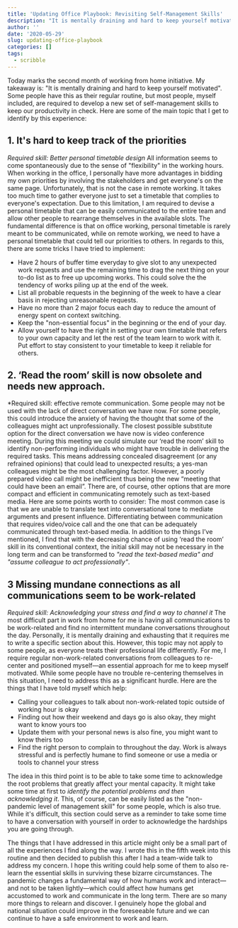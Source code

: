 ```yaml
---
title: 'Updating Office Playbook: Revisiting Self-Management Skills'
description: "It is mentally draining and hard to keep yourself motivated"
author: ''
date: '2020-05-29'
slug: updating-office-playbook
categories: []
tags:
  - scribble
---
```


Today marks the second month of working from home initiative. My takeaway is: "It is mentally draining and hard to keep yourself motivated". Some people have this as their regular routine, but most people, myself included, are required to develop a new set of self-management skills to keep our productivity in check. Here are some of the main topic that I get to identify by this experience:

## 1. It's hard to keep track of the priorities
*Required skill: Better personal timetable design*
All information seems to come spontaneously due to the sense of "flexibility" in the working hours. When working in the office, I personally have more advantages in bidding my own priorities by involving the stakeholders and get everyone's on the same page. Unfortunately, that is not the case in remote working. It takes too much time to gather everyone just to set a timetable that complies to everyone's expectation. Due to this limitation, I am required to devise  a personal timetable that can be easily communicated to the entire team and allow other people to rearrange themselves in the available slots. The fundamental difference is that on office working, personal timetable is rarely meant to be communicated, while on remote working, we need to have a personal timetable that could tell our priorities to others. In regards to this, there are some tricks I have tried to implement:
- Have 2 hours of buffer time everyday to give slot to any unexpected work requests and use the remaining time to drag the next thing on your to-do list as to free up upcoming works. This could solve the the tendency of works piling up at the end of the week.
- List all probable requests in the beginning of the week to have a clear basis in rejecting unreasonable requests.
- Have no more than 2 major focus each day to reduce the amount of energy spent on context switching.
- Keep the "non-essential focus" in the beginning or the end of your day.
- Allow yourself to have the right in setting your own timetable that refers to your own capacity and let the rest of the team learn to work with it. Put effort to stay consistent to your timetable to keep it reliable for others.

## 2. ‘Read the room’ skill is now obsolete and needs new approach.
*Required skill:  effective remote communication.
Some people may not be used with the lack of direct conversation we have now. For some people, this could introduce the anxiety of having the thought that some of the colleagues might act unprofessionally. The closest possible substitute option for the direct conversation we have now is video conference meeting. During this meeting we could simulate our ‘read the room’ skill to identify non-performing individuals who might have trouble in delivering the required tasks. This means addressing concealed disagreement (or any refrained opinions) that could lead to unexpected results; a yes-man colleagues might be the most challenging factor.  However, a poorly prepared video call might be inefficient thus being the new “meeting that could have been an email”. There are, of course, other options that are more compact and efficient in communicating remotely such as text-based media. Here are some points worth to consider:
The most common case is that we are unable to translate text into conversational tone to mediate arguments and present influence.
Differentiating between communication that requires video/voice call and the one that can be adequately communicated through text-based media. 
In addition to the things I’ve mentioned, I find that with the decreasing chance of using ‘read the room’ skill in its conventional context, the initial skill may not be necessary in the long term and can be transformed to *"read the text-based media" and "assume colleague to act professionally"*.

## 3 Missing mundane connections as all communications seem to be work-related
*Required skill: Acknowledging your stress and find a way to channel it*
The most difficult part in work from home for me is having all communications to be work-related and find no intermittent mundane conversations throughout the day. Personally, it is mentally draining and exhausting that it requires me to write a specific section about this. However, this topic may not apply to some people, as everyone treats their professional life differently. For me, I require regular non-work-related conversations from colleagues to re-center and positioned myself—an essential approach for me to keep myself motivated. While some people have no trouble re-centering themselves in this situation, I need to address this as a significant hurdle. Here are the things that I have told myself which help:
- Calling your colleagues to talk about non-work-related topic outside of working hour is okay
- Finding out how their weekend and days go is also okay, they might want to know yours too
- Update them with your personal news is also fine, you might want to know theirs too 
- Find the right person to complain to throughout the day. Work is always stressful and is perfectly humane to find someone or use a media or tools to channel your stress

The idea in this third point is to be able to take some time to acknowledge the root problems that greatly affect your mental capacity. It might take some time at first to *identify the potential problems and then acknowledging it*. This, of course, can be easily listed as the "non-pandemic level of management skill" for some people, which is also true. While it's difficult, this section could serve as a reminder to take some time to have a conversation with yourself in order to acknowledge the hardships you are going through.

The things that I have addressed in this article might only be a small part of all the experiences I find along the way. I wrote this in the fifth week into this routine and then decided to publish this after I had a team-wide talk to address my concern. I hope this writing could help some of them to also re-learn the essential skills in surviving these bizarre circumstances. The pandemic changes a fundamental way of how humans work and interact—and not to be taken lightly—which could affect how humans get accustomed to work and communicate in the long term. There are so many more things to relearn and discover. I genuinely hope the global and national situation could improve in the foreseeable future and we can continue to have a safe environment to work and learn.
